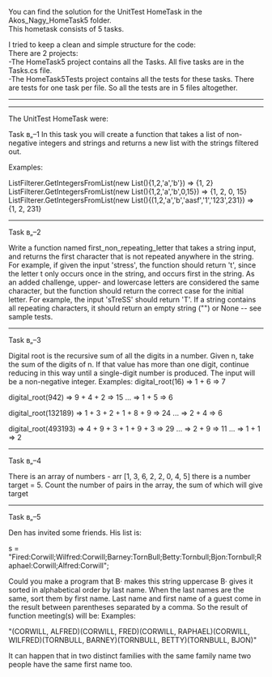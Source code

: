 You can find the solution for the UnitTest HomeTask in the Akos_Nagy_HomeTask5 folder.  
This hometask consists of 5 tasks.  
  
I tried to keep a clean and simple structure for the code:  
There are 2 projects:  
-The HomeTask5 project contains all the Tasks. All five tasks are in the Tasks.cs file.  
-The HomeTask5Tests project contains all the tests for these tasks. There are tests for one task per file. So all the tests are in 5 files altogether.  
_______________________________________
_______________________________________
The UnitTest HomeTask were:

Task в„–1
In this task you will create a function that takes a list of non-negative integers and strings and returns a new list with the strings filtered out.

Examples:

ListFilterer.GetIntegersFromList(new List<object>(){1,2,'a','b'}) => {1, 2}
ListFilterer.GetIntegersFromList(new List<object>(){1,2,'a','b',0,15}) => {1, 2, 0, 15}
ListFilterer.GetIntegersFromList(new List<object>(){(1,2,'a','b','aasf','1','123',231}) => {1, 2, 231}

----------------------------------------------------------------------------------------------------------------------------------------------------
Task в„–2

Write a function named first_non_repeating_letter that takes a string input, and returns the first character that is not repeated anywhere in the string.
For example, if given the input 'stress', the function should return 't', since the letter t only occurs once in the string, and occurs first in the string.
As an added challenge, upper- and lowercase letters are considered the same character, but the function should return the correct case for the initial letter. For example, the input 'sTreSS' should return 'T'.
If a string contains all repeating characters, it should return an empty string ("") or None -- see sample tests.

----------------------------------------------------------------------------------------------------------------------------------------------------
Task в„–3

Digital root is the recursive sum of all the digits in a number.
Given n, take the sum of the digits of n. If that value has more than one digit, continue reducing in this way until a single-digit number is produced. The input will be a non-negative integer.
Examples:
digital_root(16)
=> 1 + 6
=> 7

digital_root(942)
=> 9 + 4 + 2
=> 15 ...
=> 1 + 5
=> 6

digital_root(132189)
=> 1 + 3 + 2 + 1 + 8 + 9
=> 24 ...
=> 2 + 4
=> 6

digital_root(493193)
=> 4 + 9 + 3 + 1 + 9 + 3
=> 29 ...
=> 2 + 9
=> 11 ...
=> 1 + 1
=> 2


----------------------------------------------------------------------------------------------------------------------------------------------------
Task в„–4

There is an array of numbers - arr [1, 3, 6, 2, 2, 0, 4, 5] 
there is a number target = 5.
 Count the number of pairs in the array, the sum of which will give target

----------------------------------------------------------------------------------------------------------------------------------------------------
Task в„–5

Den has invited some friends. His list is:

s = "Fired:Corwill;Wilfred:Corwill;Barney:TornBull;Betty:Tornbull;Bjon:Tornbull;Raphael:Corwill;Alfred:Corwill";


Could you make a program that
В· makes this string uppercase
В· gives it sorted in alphabetical order by last name.
When the last names are the same, sort them by first name. Last name and first name of a guest come in the result between parentheses separated by a comma.
So the result of function meeting(s) will be:
Examples:

"(CORWILL, ALFRED)(CORWILL, FRED)(CORWILL, RAPHAEL)(CORWILL, WILFRED)(TORNBULL, BARNEY)(TORNBULL, BETTY)(TORNBULL, BJON)"


It can happen that in two distinct families with the same family name two people have the same first name too.
